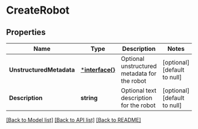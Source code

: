 # CreateRobot

## Properties
Name | Type | Description | Notes
------------ | ------------- | ------------- | -------------
**UnstructuredMetadata** | [***interface{}**](interface{}.md) | Optional unstructured metadata for the robot | [optional] [default to null]
**Description** | **string** | Optional text description for the robot | [optional] [default to null]

[[Back to Model list]](../README.md#documentation-for-models) [[Back to API list]](../README.md#documentation-for-api-endpoints) [[Back to README]](../README.md)

